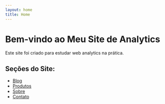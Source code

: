 ```yaml
---
layout: home
title: Home
---
```


# Bem-vindo ao Meu Site de Analytics

Este site foi criado para estudar web analytics na prática.

## Seções do Site:
- [Blog](/blog/)
- [Produtos](/produtos/)
- [Sobre](/sobre/)
- [Contato](/contato/)
